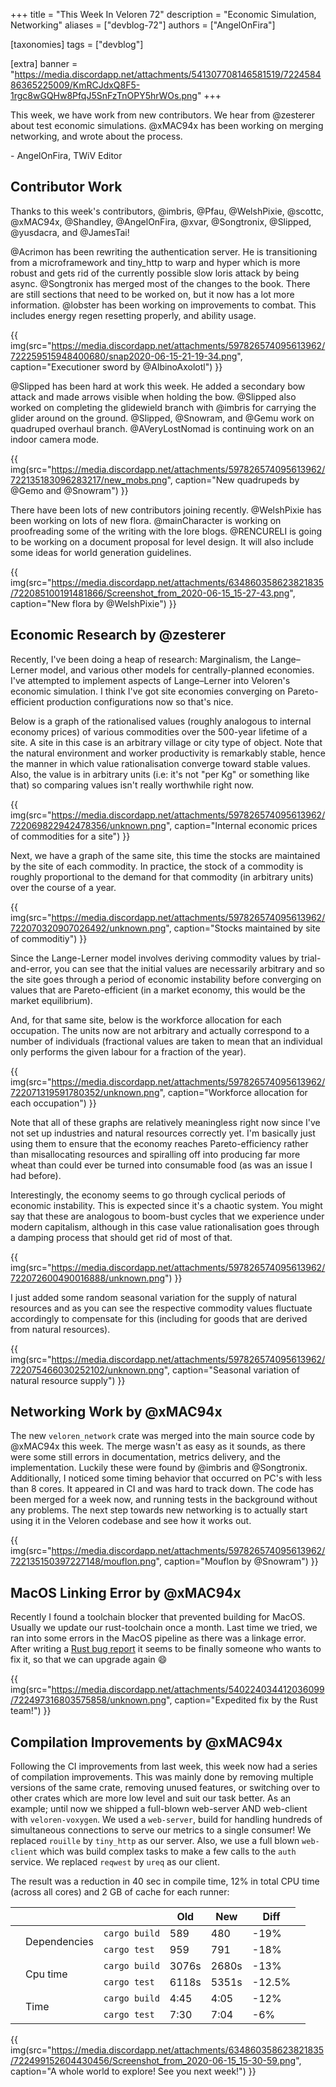 +++
title = "This Week In Veloren 72"
description = "Economic Simulation, Networking"
aliases = ["devblog-72"]
authors = ["AngelOnFira"]

[taxonomies]
tags = ["devblog"]

[extra]
banner = "https://media.discordapp.net/attachments/541307708146581519/722458486365225009/KmRCJdxQ8F5-1rgc8wGQHw8PfqJ5SnFzTnOPY5hrWOs.png"
+++

This week, we have work from new contributors. We hear from @zesterer about
test economic simulations. @xMAC94x has been working on merging networking, and
wrote about the process.

\- AngelOnFira, TWiV Editor

## Contributor Work

Thanks to this week's contributors, @imbris, @Pfau, @WelshPixie, @scottc,
@xMAC94x, @Shandley, @AngelOnFira, @xvar, @Songtronix, @Slipped, @yusdacra, and
@JamesTai!

@Acrimon has been rewriting the authentication server. He is transitioning from
a microframework and tiny_http to warp and hyper which is more robust and gets
rid of the currently possible slow loris attack by being async. @Songtronix has
merged most of the changes to the book. There are still sections that need to be
worked on, but it now has a lot more information. @lobster has been working on
improvements to combat. This includes energy regen resetting properly, and
ability usage.

{{
  img(src="https://media.discordapp.net/attachments/597826574095613962/722259515948400680/snap2020-06-15-21-19-34.png",
  caption="Executioner sword by @AlbinoAxolotl")
}}

@Slipped has been hard at work this week. He added a secondary bow attack and
made arrows visible when holding the bow. @Slipped also worked on completing the
glidewield branch with @imbris for carrying the glider around on the ground.
@Slipped, @Snowram, and @Gemu work on quadruped overhaul branch. @AVeryLostNomad
is continuing work on an indoor camera mode.

{{
  img(src="https://media.discordapp.net/attachments/597826574095613962/722135183096283217/new_mobs.png",
  caption="New quadrupeds by @Gemo and @Snowram")
}}

There have been lots of new contributors joining recently. @WelshPixie has been
working on lots of new flora. @mainCharacter is working on proofreading some of
the writing with the lore blogs. @RENCURELI is going to be working on a document
proposal for level design. It will also include some ideas for world generation
guidelines.

{{
  img(src="https://media.discordapp.net/attachments/634860358623821835/722085100191481866/Screenshot_from_2020-06-15_15-27-43.png",
  caption="New flora by @WelshPixie")
}}

## Economic Research by @zesterer

Recently, I've been doing a heap of research: Marginalism, the Lange–Lerner
model, and various other models for centrally-planned economies. I've attempted
to implement aspects of Lange–Lerner into Veloren's economic simulation. I think
I've got site economies converging on Pareto-efficient production configurations
now so that's nice.

Below is a graph of the rationalised values (roughly analogous to internal
economy prices) of various commodities over the 500-year lifetime of a site. A
site in this case is an arbitrary village or city type of object. Note that the
natural environment and worker productivity is remarkably stable, hence the
manner in which value rationalisation converge toward stable values. Also, the
value is in arbitrary units (i.e: it's not "per Kg" or something like that) so
comparing values isn't really worthwhile right now.

{{
  img(src="https://media.discordapp.net/attachments/597826574095613962/722069822942478356/unknown.png",
  caption="Internal economic prices of commodities for a site")
}}

Next, we have a graph of the same site, this time the stocks are maintained by
the site of each commodity. In practice, the stock of a commodity is roughly
proportional to the demand for that commodity (in arbitrary units) over the
course of a year.

{{
  img(src="https://media.discordapp.net/attachments/597826574095613962/722070320907026492/unknown.png",
  caption="Stocks maintained by site of commoditiy")
}}

Since the Lange-Lerner model involves deriving commodity values by
trial-and-error, you can see that the initial values are necessarily arbitrary
and so the site goes through a period of economic instability before converging
on values that are Pareto-efficient (in a market economy, this would be the
market equilibrium).

And, for that same site, below is the workforce allocation for each occupation.
The units now are not arbitrary and actually correspond to a number of
individuals (fractional values are taken to mean that an individual only
performs the given labour for a fraction of the year).

{{
  img(src="https://media.discordapp.net/attachments/597826574095613962/722071319591780352/unknown.png",
  caption="Workforce allocation for each occupation")
}}

Note that all of these graphs are relatively meaningless right now since I've
not set up industries and natural resources correctly yet. I'm basically just
using them to ensure that the economy reaches Pareto-efficiency rather than
misallocating resources and spiralling off into producing far more wheat than
could ever be turned into consumable food (as was an issue I had before).

Interestingly, the economy seems to go through cyclical periods of economic
instability. This is expected since it's a chaotic system. You might say that
these are analogous to boom-bust cycles that we experience under modern
capitalism, although in this case value rationalisation goes through a damping
process that should get rid of most of that.

{{
  img(src="https://media.discordapp.net/attachments/597826574095613962/722072600490016888/unknown.png")
}}

I just added some random seasonal variation for the supply of natural resources
and as you can see the respective commodity values fluctuate accordingly to
compensate for this (including for goods that are derived from natural
resources).

{{
  img(src="https://media.discordapp.net/attachments/597826574095613962/722075466030252102/unknown.png",
  caption="Seasonal variation of natural resource supply")
}}

## Networking Work by @xMAC94x

The new `veloren_network` crate was merged into the main source code by @xMAC94x
this week. The merge wasn't as easy as it sounds, as there were some still
errors in documentation, metrics delivery, and the implementation. Luckily these
were found by @imbris and @Songtronix. Additionally, I noticed some timing
behavior that occurred on PC's with less than 8 cores. It appeared in CI and was
hard to track down. The code has been merged for a week now, and running tests
in the background without any problems. The next step towards new networking is
to actually start using it in the Veloren codebase and see how it works out.

{{
  img(src="https://media.discordapp.net/attachments/597826574095613962/722135150397227148/mouflon.png",
  caption="Mouflon by @Snowram")
}}

## MacOS Linking Error by @xMAC94x

Recently I found a toolchain blocker that prevented building for MacOS. Usually
we update our rust-toolchain once a month. Last time we tried, we ran into some
errors in the MacOS pipeline as there was a linkage error. After writing a [Rust
bug report](https://github.com/rust-lang/rust/issues/73370) it seems to be
finally someone who wants to fix it, so that we can upgrade again 😄

{{
  img(src="https://media.discordapp.net/attachments/540224034412036099/722497316803575858/unknown.png",
  caption="Expedited fix by the Rust team!")
}}

## Compilation Improvements by @xMAC94x

Following the CI improvements from last week, this week now had a series of
compilation improvements. This was mainly done by removing multiple versions of
the same crate, removing unused features, or switching over to other crates
which are more low level and suit our task better. As an example; until now we
shipped a full-blown web-server AND web-client with `veloren-voxygen`. We used a
`web-server`, build for handling hundreds of simultaneous connections to serve
our metrics to a single consumer! We replaced `rouille` by `tiny_http` as our
server. Also, we use a full blown `web-client` which was build complex tasks to
make a few calls to the `auth` service. We replaced `reqwest` by `ureq` as our
client.

The result was a reduction in 40 sec in compile time, 12% in total CPU time
(across all cores) and 2 GB of cache for each runner:

|                             |               |       | Old   | New    | Diff |
| --------------------------- | ------------- | ----- | ----- | ------ | ---- |
| <td rowspan=2> Dependencies | `cargo build` | 589   | 480   | -19%   |
|                             | `cargo test`  | 959   | 791   | -18%   |
| <td rowspan=2>Cpu time      | `cargo build` | 3076s | 2680s | -13%   |
|                             | `cargo test`  | 6118s | 5351s | -12.5% |
| <td rowspan=2>Time          | `cargo build` | 4:45  | 4:05  | -12%   |
|                             | `cargo test`  | 7:30  | 7:04  | -6%    |

{{
  img(src="https://media.discordapp.net/attachments/634860358623821835/722499152604430456/Screenshot_from_2020-06-15_15-30-59.png",
  caption="A whole world to explore! See you next week!")
}}
